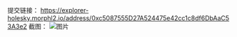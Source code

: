 提交链接：
https://explorer-holesky.morphl2.io/address/0xc5087555D27A524475e42cc1c8df6DbAaC53A3e2
截图：
![图片](https://github.com/user-attachments/assets/2814ea49-bdd4-494d-8d3a-27cd946d96b4)
